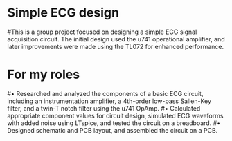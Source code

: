 # Simple ECG design
#This is a group project focused on designing a simple ECG signal acquisition circuit. The initial design used the u741 operational amplifier, and later improvements were made using the TL072 for enhanced performance.

# For my roles
#• Researched and analyzed the components of a basic ECG circuit, including an instrumentation amplifier, a 4th-order low-pass Sallen-Key filter, and a twin-T notch filter using the u741 OpAmp.
#• Calculated appropriate component values for circuit design, simulated ECG waveforms with added noise using LTspice, and tested the circuit on a breadboard.
#• Designed schematic and PCB layout, and assembled the circuit on a PCB.
